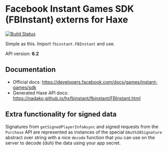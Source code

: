 # Facebook Instant Games SDK (FBInstant) externs for Haxe

[![Build Status](https://travis-ci.org/nadako/hxfbinstant.svg?branch=master)](https://travis-ci.org/nadako/hxfbinstant)

Simple as this. Import `fbinstant.FBInstant` and use.

API version: **6.2**

## Documentation

 * Official docs: https://developers.facebook.com/docs/games/instant-games/sdk
 * Generated Haxe API docs: https://nadako.github.io/hxfbinstant/fbinstant/FBInstant.html

## Extra functionality for signed data

Signatures from `getSignedPlayerInfoAsync` and signed requests from the `Purchase` API are represented as instances
of the special `OAuth20Signature` abstract over string with a nice `decode` function that you can use on the server
to decode (duh) the data using your app secret.
